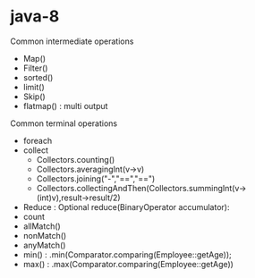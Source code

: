 # java-8

Common intermediate operations
- Map()
- Filter()
- sorted()
- limit()
- Skip()
- flatmap() : multi output

Common terminal operations
- foreach
- collect
    - Collectors.counting()
    -  Collectors.averagingInt(v->v)
    -  Collectors.joining("-","==","==")
    -  Collectors.collectingAndThen(Collectors.summingInt(v->(int)v),result->result/2)
- Reduce : Optional<T> reduce(BinaryOperator<T> accumulator):
- count
- allMatch()
- nonMatch()
- anyMatch()
- min() : .min(Comparator.comparing(Employee::getAge));
- max() : .max(Comparator.comparing(Employee::getAge))
